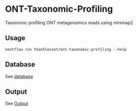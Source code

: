 # ONT-Taxonomic-Profiling

Taxonomic profiling ONT metagenomics reads using minimap2
## Usage
```
nextflow run thanhleviet/ont-taxonomic-profiling --help
```
## Database
See [database](docs/database.md)

## Output
See [Output](docs/output.md)
